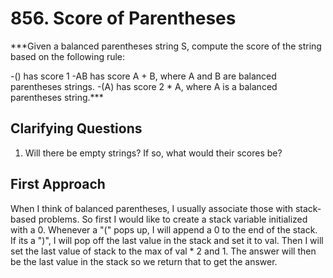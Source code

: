 # 856. Score of Parentheses #

***Given a balanced parentheses string S, compute the score of the string based on the following rule:

-() has score 1
-AB has score A + B, where A and B are balanced parentheses strings.
-(A) has score 2 * A, where A is a balanced parentheses string.***

## Clarifying Questions ##

1. Will there be empty strings? If so, what would their scores be?

## First Approach ##

When I think of balanced parentheses, I usually associate those with stack-based problems. So first I would like to create a stack variable initialized with a 0. Whenever a "(" pops up, I will append a 0 to the end of the stack. If its a ")", I will pop off the last value in the stack and set it to val. Then I will set the last value of stack to the max of val * 2 and 1. The answer will then be the last value in the stack so we return that to get the answer.
